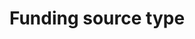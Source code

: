 ---
title: 'Funding source type'
field: 'is.contributor.funderType'
slug: 'global-funding-source-type'
description: 'An agreed typology of funder types'
comment: 'Select from control list'
required: False
vocabulary: 'vocabulary.txt'
module: 'Provenance'
cluster: 'Global'
policy: 'Controlled value. Multi select from control list.'
layout: 'home'
---